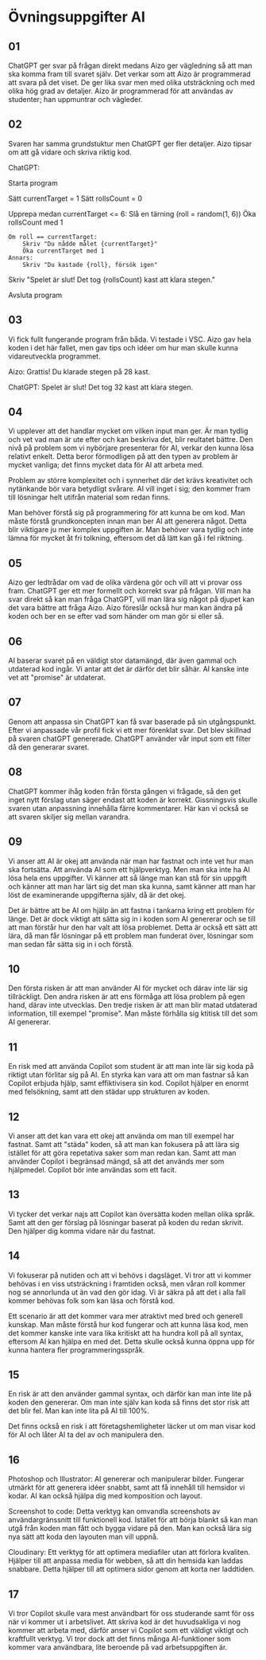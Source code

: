 # Övningsuppgifter AI

## 01
ChatGPT ger svar på frågan direkt medans Aizo ger vägledning så att man ska komma fram till svaret själv. Det verkar som att Aizo är programmerad att svara på det viset. De ger lika svar men med olika utsträckning och med olika hög grad av detaljer. Aizo är programmerad för att användas av studenter; han uppmuntrar och vägleder.  

## 02
Svaren har samma grundstuktur men ChatGPT ger fler detaljer. Aizo tipsar om att gå vidare och skriva riktig kod.

ChatGPT:

Starta program

Sätt currentTarget = 1
Sätt rollsCount = 0

Upprepa medan currentTarget <= 6:
    Slå en tärning (roll = random(1, 6))
    Öka rollsCount med 1

    Om roll == currentTarget:
        Skriv "Du nådde målet {currentTarget}"
        Öka currentTarget med 1
    Annars:
        Skriv "Du kastade {roll}, försök igen"

Skriv "Spelet är slut! Det tog {rollsCount} kast att klara stegen."

Avsluta program

## 03
Vi fick fullt fungerande program från båda. Vi testade i VSC. Aizo gav hela koden i det här fallet, men gav tips och idéer om hur man skulle kunna vidareutveckla programmet.

Aizo: Grattis! Du klarade stegen på 28 kast.

ChatGPT: Spelet är slut! Det tog 32 kast att klara stegen.

## 04
Vi upplever att det handlar mycket om vilken input man ger. Är man tydlig och vet vad man är ute efter och kan beskriva det, blir reultatet bättre. Den nivå på problem som vi nybörjare presenterar för AI, verkar den kunna lösa relativt enkelt. Detta beror förmodligen på att den typen av problem är mycket vanliga; det finns mycket data för AI att arbeta med.

Problem av större komplexitet och i synnerhet där det krävs kreativitet och nytänkande bör vara betydligt svårare. AI vill inget i sig; den kommer fram till lösningar helt utifrån material som redan finns.

Man behöver förstå sig på programmering för att kunna be om kod. Man måste förstå grundkoncepten innan man ber AI att generera något. Detta blir viktigare ju mer komplex uppgiften är. Man behöver vara tydlig och inte lämna för mycket åt fri tolkning, eftersom det då lätt kan gå i fel riktning.

## 05
Aizo ger ledtrådar om vad de olika värdena gör och vill att vi provar oss fram. ChatGPT ger ett mer formellt och korrekt svar på frågan. Vill man ha svar direkt så kan man fråga ChatGPT, vill man lära sig något på djupet kan det vara bättre att fråga Aizo. Aizo föreslår också hur man kan ändra på koden och ber en se efter vad som händer om man gör si eller så.

## 06
AI baserar svaret på en väldigt stor datamängd, där även gammal och utdaterad kod ingår. Vi antar att det är därför det blir såhär. AI kanske inte vet att "promise" är utdaterat.

## 07
Genom att anpassa sin ChatGPT kan få svar baserade på sin utgångspunkt. Efter vi anpassade vår profil fick vi ett mer förenklat svar. Det blev skillnad på svaren chatGPT genererade. ChatGPT använder vår input som ett filter då den generarar svaret.

## 08
ChatGPT kommer ihåg koden från första gången vi frågade, så den get inget nytt förslag utan säger endast att koden är korrekt. Gissningsvis skulle svaren utan anpassning innehålla färre kommentarer. Här kan vi också se att svaren skiljer sig mellan varandra.

## 09
Vi anser att AI är okej att använda när man har fastnat och inte vet hur man ska fortsätta. Att använda AI som ett hjälpverktyg. Men man ska inte ha AI lösa hela ens uppgifter. Vi känner att så länge man kan stå för sin uppgift och känner att man har lärt sig det man ska kunna, samt känner att man har löst de examinerande uppgifterna själv, då är det okej.

Det är bättre att be AI om hjälp än att fastna i tankarna kring ett problem för länge. Det är dock viktigt att sätta sig in i koden som AI genererar och se till att man förstår hur den har valt att lösa problemet. Detta är också ett sätt att lära, då man får lösningar på ett problem man funderat över, lösningar som man sedan får sätta sig in i och förstå.

## 10
Den första risken är att man använder AI för mycket och därav inte lär sig tillräckligt. Den andra risken är att ens förmåga att lösa problem på egen hand, därav inte utvecklas. Den tredje risken är att man blir matad utdaterad information, till exempel "promise". Man måste förhålla sig ktitisk till det som AI genererar.

## 11
En risk med att använda Copilot som student är att man inte lär sig koda på riktigt utan förlitar sig på AI. En styrka kan vara att om man fastnar så kan Copilot erbjuda hjälp, samt effiktivisera sin kod. Copilot hjälper en enormt med felsökning, samt att den städar upp strukturen av koden. 

## 12
Vi anser att det kan vara ett okej att använda om man till exempel har fastnat. Samt att "städa" koden, så att man kan fokusera på att lära sig istället för att göra repetativa saker som man redan kan. Samt att man använder Copilot i begränsad mängd, så att det används mer som hjälpmedel. Copilot bör inte användas som ett facit.

## 13
Vi tycker det verkar najs att Copilot kan översätta koden mellan olika språk. Samt att den ger förslag på lösningar baserat på koden du redan skrivit. Den hjälper dig komma vidare när du fastnat. 

## 14
Vi fokuserar på nutiden och att vi behövs i dagsläget. Vi tror att vi kommer behövas i en viss utsträckning i framtiden också, men våran roll kommer nog se annorlunda ut än vad den gör idag. Vi är säkra på att det i alla fall kommer behövas folk som kan läsa och förstå kod. 

Ett scenario är att det kommer vara mer atraktivt med bred och generell kunskap. Man måste förstå hur kod fungerar och att kunna läsa kod, men det kommer kanske inte vara lika kritiskt att ha hundra koll på all syntax, eftersom AI kan hjälpa en med det. Detta skulle också kunna öppna upp för kunna hantera fler programmeringsspråk.

## 15
En risk är att den använder gammal syntax, och därför kan man inte lite på koden den genererar. Om man inte själv kan koda så finns det stor risk att det blir fel. Man kan inte lita på AI till 100%. 

Det finns också en risk i att företagshemligheter läcker ut om man visar kod för AI och låter AI ta del av och manipulera den.

## 16 
Photoshop och Illustrator: AI genererar och manipulerar bilder. Fungerar utmärkt för att generera idéer snabbt, samt att få innehåll till hemsidor vi kodar. AI kan också hjälpa dig med komposition och layout.

Screenshot to code: Detta verktyg kan omvandla screenshots av användargränssnitt till funktionell kod. Istället för att börja blankt så kan man utgå från koden man fått och bygga vidare på den. Man kan också lära sig nya sätt att koda den layouten man vill uppnå.

Cloudinary: Ett verktyg för att optimera mediafiler utan att förlora kvaliten. Hjälper till att anpassa media för webben, så att din hemsida kan laddas snabbare. Detta hjälper till att optimera sidor genom att korta ner laddtiden.

## 17
Vi tror Copilot skulle vara mest användbart för oss studerande samt för oss när vi kommer ut i arbetslivet. Att skriva kod är det huvudsakliga vi nog kommer att arbeta med, därför anser vi Copilot som ett väldigt viktigt och kraftfullt verktyg. Vi tror dock att det finns många AI-funktioner som kommer vara användbara, lite beroende på vad arbetsuppgiften är.

